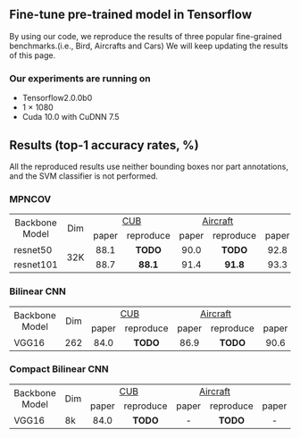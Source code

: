 ## Fine-tune pre-trained model in Tensorflow
By using our code, we reproduce the results of three popular fine-grained benchmarks.(i.e., Bird, Aircrafts and Cars) We will keep updating the results of this page.

### Our experiments are running on
* Tensorflow2.0.0b0<br>
* 1 × 1080<br>
* Cuda 10.0 with CuDNN 7.5<br>
## Results (top-1 accuracy rates, %)
All the reproduced results use neither bounding boxes nor part annotations, and the SVM classifier is not performed.
### MPNCOV
<table>
<tr>                                      
    <td rowspan="2" align='center'>Backbone Model</td>
    <td rowspan="2" align='center'>Dim</td>
    <td colspan="2" align='center'><a href="http://www.vision.caltech.edu/visipedia/CUB-200-2011.html" title="标题">CUB</a></td>
    <td colspan="2" align='center'><a href="http://ai.stanford.edu/~jkrause/cars/car_dataset.html" title="标题">Aircraft</a></td>
    <td colspan="2" align='center'><a href="http://www.robots.ox.ac.uk/~vgg/data/oid/" title="标题">Cars</a></td>
</tr>
<tr>
    <td align='center'>paper</td>
    <td align='center'>reproduce</td>
    <td align='center'>paper</td>
    <td align='center'>reproduce</td>
    <td align='center'>paper</td>
    <td align='center'>reproduce</td>
</tr>
<tr>
    <td>resnet50</td>
    <td rowspan="2"> 32K</td>
    <td align='center'>88.1</td>
    <td align='center'><strong>TODO</strong></td>
    <td align='center'>90.0</td>
    <td align='center'><strong>TODO</strong></td>
    <td align='center'>92.8</td>
    <td align='center'><strong>TODO</strong></td>
</tr>
<tr>
    <td>resnet101</td>
    <td align='center'>88.7</td>
    <td align='center'><strong>88.1</strong></td>
    <td align='center'>91.4</td>
    <td align='center'><strong>91.8</strong></td>
    <td align='center'>93.3</td>
    <td align='center'><strong>93.9</strong></td>
</tr>
</table>

### Bilinear CNN
<table>
<tr>                                      
    <td rowspan="2" align='center'>Backbone Model</td>
    <td rowspan="2" align='center'>Dim</td>
    <td colspan="2" align='center'><a href="http://www.vision.caltech.edu/visipedia/CUB-200-2011.html" title="标题">CUB</a></td>
    <td colspan="2" align='center'><a href="http://ai.stanford.edu/~jkrause/cars/car_dataset.html" title="标题">Aircraft</a></td>
    <td colspan="2" align='center'><a href="http://www.robots.ox.ac.uk/~vgg/data/oid/" title="标题">Cars</a></td>
</tr>
<tr>
    <td align='center'>paper</td>
    <td align='center'>reproduce</td>
    <td align='center'>paper</td>
    <td align='center'>reproduce</td>
    <td align='center'>paper</td>
    <td align='center'>reproduce</td>
</tr>
<tr>
    <td>VGG16</td>
    <td rowspan="2"> 262</td>
    <td align='center'>84.0</td>
    <td align='center'><strong>TODO</strong></td>
    <td align='center'>86.9</td>
    <td align='center'><strong>TODO</strong></td>
    <td align='center'>90.6</td>
    <td align='center'><strong>TODO</strong></td>
</tr>
</table>

### Compact Bilinear CNN
<table>
<tr>                                      
    <td rowspan="2" align='center'>Backbone Model</td>
    <td rowspan="2" align='center'>Dim</td>
    <td colspan="2" align='center'><a href="http://www.vision.caltech.edu/visipedia/CUB-200-2011.html" title="标题">CUB</a></td>
    <td colspan="2" align='center'><a href="http://ai.stanford.edu/~jkrause/cars/car_dataset.html" title="标题">Aircraft</a></td>
    <td colspan="2" align='center'><a href="http://www.robots.ox.ac.uk/~vgg/data/oid/" title="标题">Cars</a></td>
</tr>
<tr>
    <td align='center'>paper</td>
    <td align='center'>reproduce</td>
    <td align='center'>paper</td>
    <td align='center'>reproduce</td>
    <td align='center'>paper</td>
    <td align='center'>reproduce</td>
</tr>
<tr>
    <td>VGG16</td>
    <td rowspan="2"> 8k</td>
    <td align='center'>84.0</td>
    <td align='center'><strong>TODO</strong></td>
    <td align='center'>-</td>
    <td align='center'><strong>TODO</strong></td>
    <td align='center'>-</td>
    <td align='center'><strong>TODO</strong></td>
</tr>
</table>

